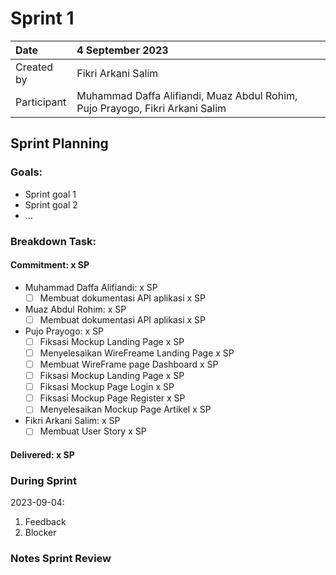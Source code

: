 # Sprint 1


|Date|4 September 2023|
| :- | :- |
|Created by|Fikri Arkani Salim|
|Participant|Muhammad Daffa Alifiandi, Muaz Abdul Rohim, Pujo Prayogo, Fikri Arkani Salim|
## Sprint Planning
### Goals:
- Sprint goal 1
- Sprint goal 2
- …
### Breakdown Task:
#### Commitment: x SP
- Muhammad Daffa Alifiandi: x SP
  - [ ] Membuat dokumentasi API aplikasi x SP
- Muaz Abdul Rohim: x SP
  - [ ] Membuat dokumentasi API aplikasi x SP
- Pujo Prayogo: x SP
  - [ ] Fiksasi Mockup Landing Page x SP
  - [ ] Menyelesaikan WireFreame Landing Page x SP
  - [ ] Membuat WireFrame page Dashboard x SP
  - [ ] Fiksasi Mockup Landing Page x SP
  - [ ] Fiksasi Mockup Page Login x SP
  - [ ] Fiksasi Mockup Page Register x SP
  - [ ] Menyelesaikan Mockup Page Artikel x SP
- Fikri Arkani Salim: x SP
  - [ ] Membuat User Story x SP

#### Delivered:	 x SP
### During Sprint
2023-09-04:

1. Feedback
1. Blocker
### Notes Sprint Review


